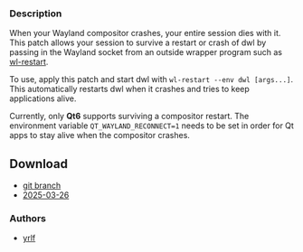 ### Description

When your Wayland compositor crashes, your entire session dies with it. This
patch allows your session to survive a restart or crash of dwl by passing in
the Wayland socket from an outside wrapper program such as
[wl-restart](https://github.com/Ferdi265/wl-restart).

To use, apply this patch and start dwl with `wl-restart --env dwl [args...]`.
This automatically restarts dwl when it crashes and tries to keep applications
alive.

Currently, only **Qt6** supports surviving a compositor restart. The
environment variable `QT_WAYLAND_RECONNECT=1` needs to be set in order for Qt
apps to stay alive when the compositor crashes.

## Download
- [git branch](https://codeberg.org/yrlf/dwl/src/branch/feature-socket-handover)
- [2025-03-26](https://codeberg.org/yrlf/dwl-patches/raw/branch/main/patches/wayland-socket-handover/wayland-socket-handover.patch)

### Authors
- [yrlf](https://codeberg.org/yrlf)
